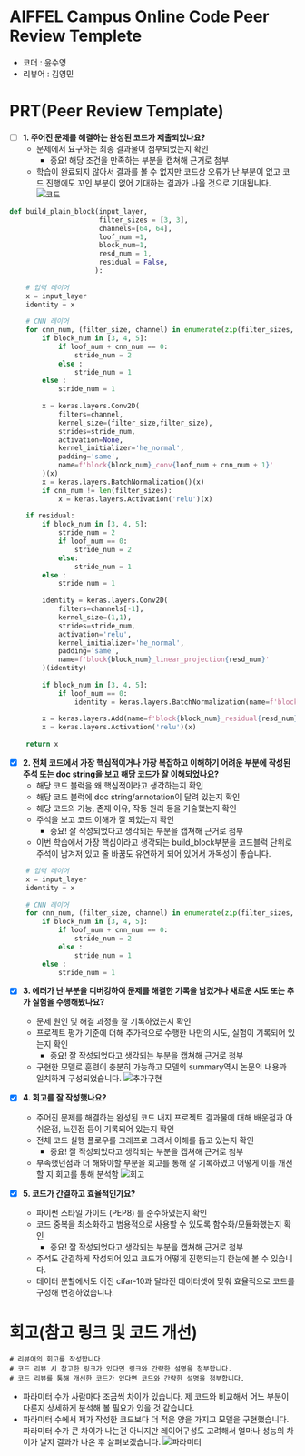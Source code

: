 # AIFFEL Campus Online Code Peer Review Templete
- 코더 : 윤수영
- 리뷰어 : 김영민


# PRT(Peer Review Template)
- [ ]  **1. 주어진 문제를 해결하는 완성된 코드가 제출되었나요?**
    - 문제에서 요구하는 최종 결과물이 첨부되었는지 확인
        - 중요! 해당 조건을 만족하는 부분을 캡쳐해 근거로 첨부
    - 학습이 완료되지 않아서 결과를 볼 수 없지만 코드상 오류가 난 부분이 없고 코드 진행에도 꼬인 부분이 없어 기대하는 결과가 나올 것으로 기대됩니다.
        ![코드](https://github.com/user-attachments/assets/c20aa66b-3885-4d08-bfd9-7246a59f59bc)
```python
def build_plain_block(input_layer,
                      filter_sizes = [3, 3],
                      channels=[64, 64],
                      loof_num =1,
                      block_num=1,
                      resd_num = 1,
                      residual = False,
                     ):
    
    # 입력 레이어
    x = input_layer
    identity = x
    
    # CNN 레이어
    for cnn_num, (filter_size, channel) in enumerate(zip(filter_sizes, channels)):
        if block_num in [3, 4, 5]:
            if loof_num + cnn_num == 0:
                stride_num = 2
            else :
                stride_num = 1
        else :
            stride_num = 1
            
        x = keras.layers.Conv2D(
            filters=channel,
            kernel_size=(filter_size,filter_size),
            strides=stride_num,
            activation=None,
            kernel_initializer='he_normal',
            padding='same',
            name=f'block{block_num}_conv{loof_num + cnn_num + 1}'
        )(x)
        x = keras.layers.BatchNormalization()(x)
        if cnn_num != len(filter_sizes):
            x = keras.layers.Activation('relu')(x)
        
    if residual:
        if block_num in [3, 4, 5]:
            stride_num = 2
            if loof_num == 0:
                stride_num = 2
            else:
                stride_num = 1
        else :
            stride_num = 1
            
        identity = keras.layers.Conv2D(
            filters=channels[-1],
            kernel_size=(1,1),
            strides=stride_num,
            activation='relu',
            kernel_initializer='he_normal',
            padding='same',
            name=f'block{block_num}_linear_projection{resd_num}'
        )(identity)
        
        if block_num in [3, 4, 5]:
            if loof_num == 0:
                identity = keras.layers.BatchNormalization(name=f'block{block_num}_barch_shout{resd_num}')(identity)
        
        x = keras.layers.Add(name=f'block{block_num}_residual{resd_num}')([x,identity])
        x = keras.layers.Activation('relu')(x)
    
    return x
```
    
- [x]  **2. 전체 코드에서 가장 핵심적이거나 가장 복잡하고 이해하기 어려운 부분에 작성된 
주석 또는 doc string을 보고 해당 코드가 잘 이해되었나요?**
    - 해당 코드 블럭을 왜 핵심적이라고 생각하는지 확인
    - 해당 코드 블럭에 doc string/annotation이 달려 있는지 확인
    - 해당 코드의 기능, 존재 이유, 작동 원리 등을 기술했는지 확인
    - 주석을 보고 코드 이해가 잘 되었는지 확인
        - 중요! 잘 작성되었다고 생각되는 부분을 캡쳐해 근거로 첨부
    - 이번 학습에서 가장 핵심이라고 생각되는 build_block부분을 코드블럭 단위로 주석이 남겨저 있고 줄 바꿈도 유연하게 되어 있어서 가독성이 좋습니다.
```python
    # 입력 레이어
    x = input_layer
    identity = x
    
    # CNN 레이어
    for cnn_num, (filter_size, channel) in enumerate(zip(filter_sizes, channels)):
        if block_num in [3, 4, 5]:
            if loof_num + cnn_num == 0:
                stride_num = 2
            else :
                stride_num = 1
        else :
            stride_num = 1
```
        
- [x]  **3. 에러가 난 부분을 디버깅하여 문제를 해결한 기록을 남겼거나
새로운 시도 또는 추가 실험을 수행해봤나요?**
    - 문제 원인 및 해결 과정을 잘 기록하였는지 확인
    - 프로젝트 평가 기준에 더해 추가적으로 수행한 나만의 시도, 
    실험이 기록되어 있는지 확인
        - 중요! 잘 작성되었다고 생각되는 부분을 캡쳐해 근거로 첨부
    - 구현한 모델로 훈련이 충분히 가능하고 모델의 summary역시 논문의 내용과 일치하게 구성되었습니다.
    ![추가구현](https://github.com/user-attachments/assets/6e403feb-32bf-45ab-aa5d-a30f921e5144)
        
- [x]  **4. 회고를 잘 작성했나요?**
    - 주어진 문제를 해결하는 완성된 코드 내지 프로젝트 결과물에 대해
    배운점과 아쉬운점, 느낀점 등이 기록되어 있는지 확인
    - 전체 코드 실행 플로우를 그래프로 그려서 이해를 돕고 있는지 확인
        - 중요! 잘 작성되었다고 생각되는 부분을 캡쳐해 근거로 첨부
    - 부족했던점과 더 해봐야할 부분을 회고를 통해 잘 기록하였고 어떻게 이를 개선할 지 회고를 통해 분석함
    ![회고](https://github.com/user-attachments/assets/91c84862-c093-4640-829c-8bc64498a4a6)
        
- [x]  **5. 코드가 간결하고 효율적인가요?**
    - 파이썬 스타일 가이드 (PEP8) 를 준수하였는지 확인
    - 코드 중복을 최소화하고 범용적으로 사용할 수 있도록 함수화/모듈화했는지 확인
        - 중요! 잘 작성되었다고 생각되는 부분을 캡쳐해 근거로 첨부
    - 주석도 간결하게 작성되어 있고 코드가 어떻게 진행되는지 한눈에 볼 수 있습니다.
    - 데이터 분할에서도 이전 cifar-10과 달라진 데이터셋에 맞춰 효율적으로 코드를 구성해 변경하였습니다.
    


# 회고(참고 링크 및 코드 개선)
```
# 리뷰어의 회고를 작성합니다.
# 코드 리뷰 시 참고한 링크가 있다면 링크와 간략한 설명을 첨부합니다.
# 코드 리뷰를 통해 개선한 코드가 있다면 코드와 간략한 설명을 첨부합니다.
```
- 파라미터 수가 사람마다 조금씩 차이가 있습니다. 제 코드와 비교해서 어느 부분이 다른지 상세하게 분석해 볼 필요가 있을 것 같습니다.
- 파라미터 수에서 제가 작성한 코드보다 더 적은 양을 가지고 모델을 구현했습니다. 파라미터 수가 큰 차이가 나는건 아니지만 레이어구성도 고려해서 얼마나 성능의 차이가 날지 결과가 나온 후 살펴보겠습니다.
![파라미터](https://github.com/user-attachments/assets/bdc02f19-d6b1-424b-9e0a-1e06eff8497e)